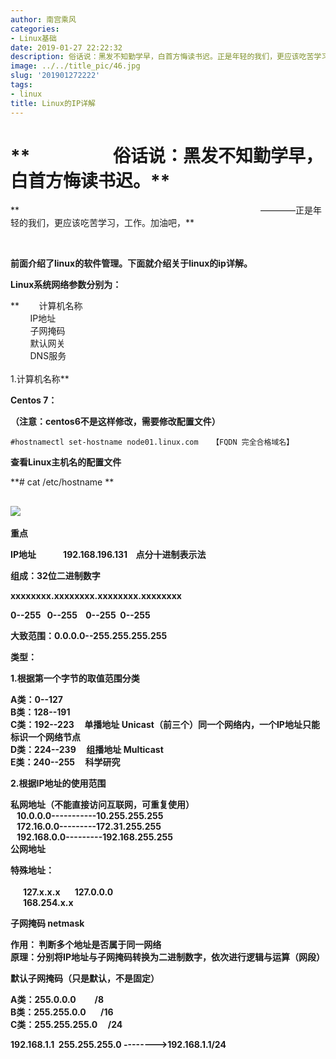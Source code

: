 ```yaml
---
author: 南宫乘风
categories:
- Linux基础
date: 2019-01-27 22:22:32
description: 俗话说：黑发不知勤学早，白首方悔读书迟。正是年轻的我们，更应该吃苦学习，工作。加油吧，前面介绍了的软件管理。下面就介绍关于的详解。系统网络参数分别为：计算机名称地址子网掩码默认网关服务计算机名称：注意。。。。。。。
image: ../../title_pic/46.jpg
slug: '201901272222'
tags:
- linux
title: Linux的IP详解
---
```


<!--more-->

# **                    俗话说：黑发不知勤学早，白首方悔读书迟。**

**                                                                                                  ————正是年轻的我们，更应该吃苦学习，工作。加油吧，**

 

**前面介绍了linux的软件管理。下面就介绍关于linux的ip详解。**

**Linux系统网络参数分别为：**

**        计算机名称  
        IP地址  
        子网掩码  
        默认网关  
        DNS服务  
          
1.计算机名称**

**Centos 7：**

**（注意：centos6不是这样修改，需要修改配置文件）**

```
#hostnamectl set-hostname node01.linux.com   【FQDN 完全合格域名】
```

  
**查看Linux主机名的配置文件**

**\# cat /etc/hostname **

## ![](../../image/20190127222105278.png)  
  
**重点**

**IP地址             192.168.196.131    点分十进制表示法**

**组成：32位二进制数字**

**xxxxxxxx.xxxxxxxx.xxxxxxxx.xxxxxxxx**

**0--255   0--255    0--255  0--255**

**大致范围：0.0.0.0--255.255.255.255**

  
**类型：**

**1.根据第一个字节的取值范围分类**

**A类：0--127  
B类：128--191  
C类：192--223     单播地址 Unicast（前三个）同一个网络内，一个IP地址只能标识一个网络节点  
D类：224--239     组播地址 Multicast  
E类：240--255     科学研究**

**2.根据IP地址的使用范围**

**私网地址（不能直接访问互联网，可重复使用）  
   10.0.0.0-----------10.255.255.255  
   172.16.0.0---------172.31.255.255  
   192.168.0.0---------192.168.255.255  
公网地址**

  
**特殊地址：  
        
      127.x.x.x       127.0.0.0  
      168.254.x.x**

  
**子网掩码 netmask**

**作用： 判断多个地址是否属于同一网络  
原理：分别将IP地址与子网掩码转换为二进制数字，依次进行逻辑与运算（网段）**

  
**默认子网掩码（只是默认，不是固定）**

**A类：255.0.0.0         /8  
B类：255.255.0.0       /16  
C类：255.255.255.0     /24**

**192.168.1.1  255.255.255.0 \-------->192.168.1.1/24**